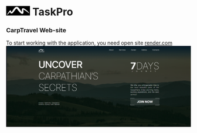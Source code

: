 # ![logo](./assets/Logo.jpg) TaskPro

### CarpTravel Web-site

To start working with the application, you need open site [render.com](https://softryzen-test-task-ln26qgbv9-dianaforost.vercel.app/)
![HomePage](./assets/HomePage.png)
